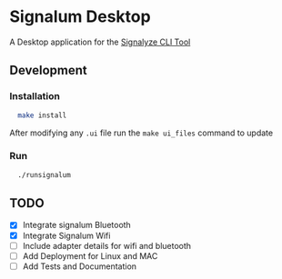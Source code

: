 # Signalum Desktop

A Desktop application for the [Signalyze CLI Tool](https://github.com/bisoncorps/signalum)

## Development

### Installation

```bash
  make install
```

After modifying any `.ui` file run the `make ui_files` command to update

### Run

```bash
  ./runsignalum
```

## TODO

- [x] Integrate signalum Bluetooth
- [x] Integrate Signalum Wifi
- [ ] Include adapter details for wifi and bluetooth
- [ ] Add Deployment for Linux and MAC
- [ ] Add Tests and Documentation
